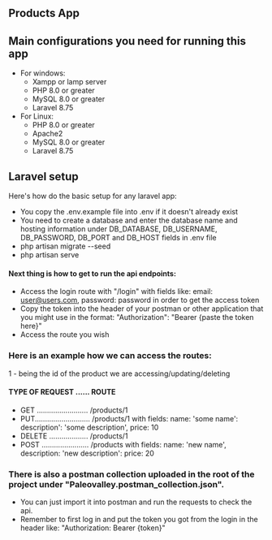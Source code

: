 ## Products App

## Main configurations you need for running this app
- For windows:
  - Xampp or lamp server
  - PHP 8.0 or greater
  - MySQL 8.0 or greater
  - Laravel 8.75
- For Linux:
  - PHP 8.0 or greater
  - Apache2
  - MySQL 8.0 or greater
  - Laravel 8.75

## Laravel setup

Here's how do the basic setup for any laravel app:
- You copy the .env.example file into .env if it doesn't already exist
- You need to create a database and enter the database name and hosting information under DB_DATABASE, DB_USERNAME, DB_PASSWORD, DB_PORT and DB_HOST fields in .env file
- php artisan migrate --seed
- php artisan serve

#### Next thing is how to get to run the api endpoints:

- Access the login route with "/login" with fields like: email: user@users.com, password: password in order to get the access token
- Copy the token into the header of your postman or other application that you might use in the format: "Authorization": "Bearer {paste the token here}"
- Access the route you wish

### Here is an example how we can access the routes:

1 - being the id of the product we are accessing/updating/deleting
  #### TYPE OF REQUEST ......  ROUTE
- GET ......................... /products/1
- PUT........................... /products/1 with fields: name: 'some name': description': 'some description', price: 10
- DELETE ................... /products/1 
- POST ....................... /products with fields: name: 'new name', description: 'new description': price: 20

### There is also a postman collection uploaded in the root of the project under "Paleovalley.postman_collection.json".
- You can just import it into postman and run the requests to check the api.
- Remember to first log in and put the token you got from the login in the header like: "Authorization: Bearer {token}"

